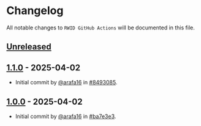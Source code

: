 # Changelog

All notable changes to `RWID GitHub Actions` will be documented in this file.

## [Unreleased](https://github.com/arafa16/rwid-github-actions/compare/1.0.0...main)

## [1.1.0](https://github.com/arafa16/rwid-github-actions/releases/tag/1.1.0) - 2025-04-02

- Initial commit by [@arafa16](https://github.com/arafa16) in [#8493085](https://github.com/arafa16/rwid-github-actions/commit/8493085a66d5f40feb65cba38a94d8c5d7bc260f).

## [1.0.0](https://github.com/arafa16/rwid-github-actions/releases/tag/1.0.0) - 2025-04-02

- Initial commit by [@arafa16](https://github.com/arafa16) in [#ba7e3e3](https://github.com/arafa16/rwid-github-actions/commit/ba7e3e337f6d5cf29c1d466b9f512c168bfdc10e).

